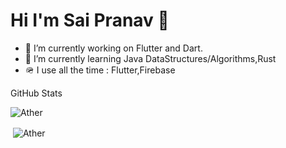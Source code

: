 # Hi I'm Sai Pranav 👋

<!--
**SaiPranavD/SaipranavD** is a ✨ _special_ ✨ repository because its `README.md` (this file) appears on your GitHub profile. -->

<!-- Here are some ideas to get you started: -->

- 🔭  I’m currently working on Flutter and Dart.
- 🌱  I’m currently learning Java DataStructures/Algorithms,Rust
- 🪖  I use all the time :  Flutter,Firebase

<!-- - 👯 I’m looking to collaborate on ...
- 🤔 I’m looking for help with ...
- 💬 Ask me about ...
- 📫 How to reach me: ...
- 😄 Prononouns: ...
- ⚡ Fun fact: ... -->

GitHub Stats

<p>
  <img align="center" src="https://github-readme-stats.vercel.app/api/top-langs/?username=SaiPranavD&border_radius=20&theme=radical&layout=compact&langs_count=6" alt="Ather"/>
  
&nbsp;<img align="center" src="https://github-readme-stats.vercel.app/api?username=SaiPranavD&count_private=true&show_icons=true&theme=radical&hide=issues&border_radius=20" alt="Ather" />

</p>

